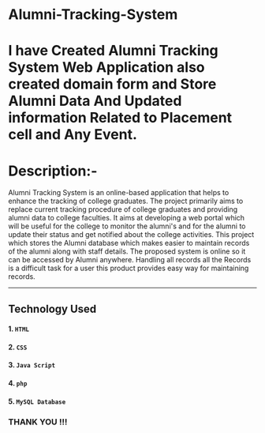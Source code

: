 # Alumni-Tracking-System
# I have Created Alumni Tracking System Web Application also created domain form and Store Alumni Data And Updated information Related to Placement cell and Any Event.
# Description:-
Alumni Tracking System is an online-based application that helps to enhance the tracking of 
college graduates. The project primarily aims to replace current tracking procedure of college 
graduates and providing alumni data to college faculties. It aims at developing a web portal 
which will be useful for the college to monitor the alumni's and for the alumni to update their 
status and get notified about the college activities. This project which stores the Alumni 
database which makes easier to maintain records of the alumni along with staff details. The 
proposed system is online so it can be accessed by Alumni anywhere. Handling all records all 
the Records is a difficult task for a user this product provides easy way for maintaining 
records.

--------
## Technology Used

#### 1. `HTML`
#### 2. `CSS` 
#### 3. `Java Script`
#### 4. `php`
#### 5. `MySQL Database`

### THANK YOU !!!
